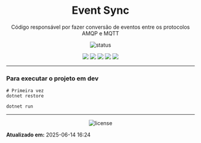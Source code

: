 <!--
template_name=head
template_version=v1
-->

<h1 align="center">Event Sync</h1>

<p align="center">
  Código responsável por fazer conversão de eventos entre os protocolos AMQP e MQTT<br>
</p>

<p align="center">
  <img src="https://img.shields.io/badge/status-Em desenvolvimento-blue.svg" alt="status">
</p>

<p align="center">
<img src="https://img.shields.io/badge/topics:-grey"> 
<img src="https://img.shields.io/badge/csharp-lightgrey">
<img src="https://img.shields.io/badge/docker-lightgrey">
<img src="https://img.shields.io/badge/rabbitmq-lightgrey">
<img src="https://img.shields.io/badge/sync%20life-lightgrey">
</p>

<hr>


### Para executar o projeto em dev
```
# Primeira vez
dotnet restore

dotnet run
```

<!--
template_name=footer
template_version=v1
-->

---
<p align="center">
   <img src="https://img.shields.io/badge/licença-GPL%203-blue.svg" alt="license">
</p>

**Atualizado em:** 2025-06-14 16:24